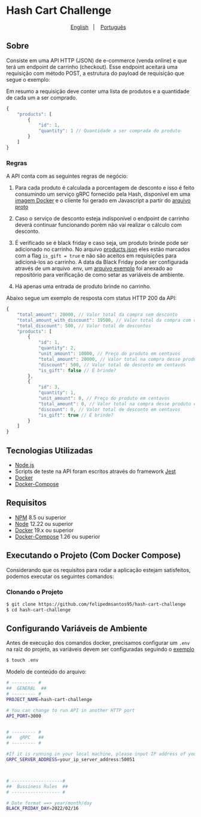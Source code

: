 # Hash Cart Challenge

<p align="center">
    <a href="README_en.md">English</a>&nbsp;&nbsp;&nbsp;|&nbsp;&nbsp;&nbsp;
    <a href="README.md">Português</a>&nbsp;&nbsp;&nbsp;
</p>


## Sobre


Consiste em uma API HTTP (JSON) de e-commerce (venda online) e que terá um endpoint de carrinho (checkout). Esse endpoint aceitará uma requisição com método POST, a estrutura do payload de requisição que segue o exemplo:

Em resumo a requisição deve conter uma lista de produtos e a quantidade de cada um a ser comprado.

```javascript
{
    "products": [
        {
            "id": 1,
            "quantity": 1 // Quantidade a ser comprada do produto
        }
    ]
}
```

### Regras

A API conta com as seguintes regras de negócio:

1. Para cada produto é calculada a porcentagem de desconto e isso é feito consumindo um serviço gRPC fornecido pela Hash, disponível em uma [imagem Docker](https://hub.docker.com/r/hashorg/hash-mock-discount-service) e o cliente foi gerado em Javascript a partir do [arquivo proto](https://github.com/hashlab/hiring/blob/master/challenges/pt-br/new-backend-challenge/discount.proto)

2. Caso o serviço de desconto esteja indisponível o endpoint de carrinho deverá continuar funcionando porém não vai realizar o cálculo com desconto.

3. É verificado se é black friday e caso seja, um produto brinde pode ser adicionado no carrinho. No arquivo [products.json](https://github.com/felipedmsantos95/hash-cart-challenge/blob/main/src/Database/products.json) eles estão marcados com a flag `is_gift = true` e não são aceitos em requisições para adicioná-los ao carrinho. A data da Black Friday pode ser configurada através de um arquivo .env, um [arquivo exemplo](https://github.com/felipedmsantos95/hash-cart-challenge/blob/main/.env.example) foi anexado ao repositório para verificação de como setar as variáveis de ambiente.

4. Há apenas uma entrada de produto brinde no carrinho.

Abaixo segue um exemplo de resposta com status HTTP 200 da API:

```javascript
{
    "total_amount": 20000, // Valor total da compra sem desconto
    "total_amount_with_discount": 19500, // Valor total da compra com desconto
    "total_discount": 500, // Valor total de descontos
    "products": [
        {
            "id": 1,
            "quantity": 2,
            "unit_amount": 10000, // Preço do produto em centavos
            "total_amount": 20000, // Valor total na compra desse produto em centavos
            "discount": 500, // Valor total de desconto em centavos
            "is_gift": false // É brinde?
        },
        {
            "id": 3,
            "quantity": 1,
            "unit_amount": 0, // Preço do produto em centavos
            "total_amount": 0, // Valor total na compra desse produto em centavos
            "discount": 0, // Valor total de desconto em centavos
            "is_gift": true // É brinde?
        }
    ]
}
```

## Tecnologias Utilizadas

*	[Node.js](https://nodejs.org/en/)
*   Scripts de teste na API foram escritos através do framework [Jest](https://jestjs.io/pt-BR/)
*	[Docker](https://www.docker.com/get-started)
*   [Docker-Compose](https://docs.docker.com/compose/install/)

## Requisitos

*   [NPM](https://www.npmjs.com/) 8.5 ou superior
*   [Node](https://nodejs.org/en/) 12.22 ou superior
*   [Docker](https://www.docker.com/get-started) 19.x ou superior
*   [Docker-Compose](https://docs.docker.com/compose/install/) 1.26 ou superior

## Executando o Projeto (Com Docker Compose)

Considerando que os requisitos para rodar a aplicação estejam satisfeitos, podemos executar os seguintes comandos:

### Clonando o Projeto

```bash
$ git clone https://github.com/felipedmsantos95/hash-cart-challenge 
$ cd hash-cart-challenge
```

## Configurando Variáveis de Ambiente

Antes de execução dos comandos docker, precisamos configurar um `.env` na raiz do projeto, as variáveis devem ser configuradas seguindo o [exemplo](https://github.com/felipedmsantos95/hash-cart-challenge/blob/main/.env.example)

```bash
$ touch .env
```
Modelo de conteúdo do arquivo:

```bash
# --------- #
##  GENERAL  ##
# --------- #
PROJECT_NAME=hash-cart-challenge

# You can change to run API in another HTTP port
API_PORT=3000


# --------- #
##   gRPC   ##
# --------- #

#If it is running in your local machine, please input IP address of your machine
GRPC_SERVER_ADDRESS=your_ip_server_address:50051



# -------------------#
##  Bussiness Rules  ##
# ------------------ #

# Date format ==> year/month/day
BLACK_FRIDAY_DAY=2022/02/16
```
